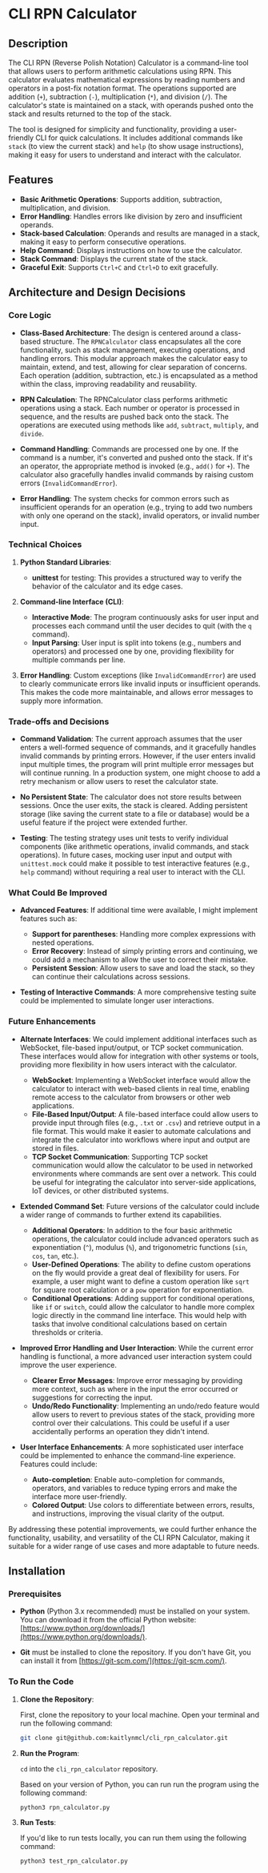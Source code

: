 # CLI RPN Calculator

## Description

The CLI RPN (Reverse Polish Notation) Calculator is a command-line tool that allows users to perform arithmetic calculations using RPN. This calculator evaluates mathematical expressions by reading numbers and operators in a post-fix notation format. The operations supported are addition (`+`), subtraction (`-`), multiplication (`*`), and division (`/`). The calculator's state is maintained on a stack, with operands pushed onto the stack and results returned to the top of the stack.

The tool is designed for simplicity and functionality, providing a user-friendly CLI for quick calculations. It includes additional commands like `stack` (to view the current stack) and `help` (to show usage instructions), making it easy for users to understand and interact with the calculator.

## Features

- **Basic Arithmetic Operations**: Supports addition, subtraction, multiplication, and division.
- **Error Handling**: Handles errors like division by zero and insufficient operands.
- **Stack-based Calculation**: Operands and results are managed in a stack, making it easy to perform consecutive operations.
- **Help Command**: Displays instructions on how to use the calculator.
- **Stack Command**: Displays the current state of the stack.
- **Graceful Exit**: Supports `Ctrl+C` and `Ctrl+D` to exit gracefully.

## Architecture and Design Decisions

### Core Logic

- **Class-Based Architecture**: The design is centered around a class-based structure. The `RPNCalculator` class encapsulates all the core functionality, such as stack management, executing operations, and handling errors. This modular approach makes the calculator easy to maintain, extend, and test, allowing for clear separation of concerns. Each operation (addition, subtraction, etc.) is encapsulated as a method within the class, improving readability and reusability.

- **RPN Calculation**: The RPNCalculator class performs arithmetic operations using a stack. Each number or operator is processed in sequence, and the results are pushed back onto the stack. The operations are executed using methods like `add`, `subtract`, `multiply`, and `divide`.
  
- **Command Handling**: Commands are processed one by one. If the command is a number, it's converted and pushed onto the stack. If it's an operator, the appropriate method is invoked (e.g., `add()` for `+`). The calculator also gracefully handles invalid commands by raising custom errors (`InvalidCommandError`).

- **Error Handling**: The system checks for common errors such as insufficient operands for an operation (e.g., trying to add two numbers with only one operand on the stack), invalid operators, or invalid number input.

### Technical Choices

1. **Python Standard Libraries**: 
    - **unittest** for testing: This provides a structured way to verify the behavior of the calculator and its edge cases.

2. **Command-line Interface (CLI)**: 
    - **Interactive Mode**: The program continuously asks for user input and processes each command until the user decides to quit (with the `q` command).
    - **Input Parsing**: User input is split into tokens (e.g., numbers and operators) and processed one by one, providing flexibility for multiple commands per line.

3. **Error Handling**: Custom exceptions (like `InvalidCommandError`) are used to clearly communicate errors like invalid inputs or insufficient operands. This makes the code more maintainable, and allows error messages to supply more information. 

### Trade-offs and Decisions

- **Command Validation**: The current approach assumes that the user enters a well-formed sequence of commands, and it gracefully handles invalid commands by printing errors. However, if the user enters invalid input multiple times, the program will print multiple error messages but will continue running. In a production system, one might choose to add a retry mechanism or allow users to reset the calculator state.
  
- **No Persistent State**: The calculator does not store results between sessions. Once the user exits, the stack is cleared. Adding persistent storage (like saving the current state to a file or database) would be a useful feature if the project were extended further.

- **Testing**: The testing strategy uses unit tests to verify individual components (like arithmetic operations, invalid commands, and stack operations). In future cases, mocking user input and output with `unittest.mock` could make it possible to test interactive features (e.g., `help` command) without requiring a real user to interact with the CLI.

### What Could Be Improved

- **Advanced Features**: If additional time were available, I might implement features such as:
  - **Support for parentheses**: Handling more complex expressions with nested operations.
  - **Error Recovery**: Instead of simply printing errors and continuing, we could add a mechanism to allow the user to correct their mistake.
  - **Persistent Session**: Allow users to save and load the stack, so they can continue their calculations across sessions.

- **Testing of Interactive Commands**: A more comprehensive testing suite could be implemented to simulate longer user interactions.

### Future Enhancements

- **Alternate Interfaces**: We could implement additional interfaces such as WebSocket, file-based input/output, or TCP socket communication. These interfaces would allow for integration with other systems or tools, providing more flexibility in how users interact with the calculator.
  - **WebSocket**: Implementing a WebSocket interface would allow the calculator to interact with web-based clients in real time, enabling remote access to the calculator from browsers or other web applications.
  - **File-Based Input/Output**: A file-based interface could allow users to provide input through files (e.g., `.txt` or `.csv`) and retrieve output in a file format. This would make it easier to automate calculations and integrate the calculator into workflows where input and output are stored in files.
  - **TCP Socket Communication**: Supporting TCP socket communication would allow the calculator to be used in networked environments where commands are sent over a network. This could be useful for integrating the calculator into server-side applications, IoT devices, or other distributed systems.

- **Extended Command Set**: Future versions of the calculator could include a wider range of commands to further extend its capabilities.
  - **Additional Operators**: In addition to the four basic arithmetic operations, the calculator could include advanced operators such as exponentiation (`^`), modulus (`%`), and trigonometric functions (`sin`, `cos`, `tan`, etc.).
  - **User-Defined Operations**: The ability to define custom operations on the fly would provide a great deal of flexibility for users. For example, a user might want to define a custom operation like `sqrt` for square root calculation or a `pow` operation for exponentiation.
  - **Conditional Operations**: Adding support for conditional operations, like `if` or `switch`, could allow the calculator to handle more complex logic directly in the command line interface. This would help with tasks that involve conditional calculations based on certain thresholds or criteria.

- **Improved Error Handling and User Interaction**: While the current error handling is functional, a more advanced user interaction system could improve the user experience.
  - **Clearer Error Messages**: Improve error messaging by providing more context, such as where in the input the error occurred or suggestions for correcting the input.
  - **Undo/Redo Functionality**: Implementing an undo/redo feature would allow users to revert to previous states of the stack, providing more control over their calculations. This could be useful if a user accidentally performs an operation they didn't intend.

- **User Interface Enhancements**: A more sophisticated user interface could be implemented to enhance the command-line experience. Features could include:
  - **Auto-completion**: Enable auto-completion for commands, operators, and variables to reduce typing errors and make the interface more user-friendly.
  - **Colored Output**: Use colors to differentiate between errors, results, and instructions, improving the visual clarity of the output.

By addressing these potential improvements, we could further enhance the functionality, usability, and versatility of the CLI RPN Calculator, making it suitable for a wider range of use cases and more adaptable to future needs.

## Installation

### Prerequisites

- **Python** (Python 3.x recommended) must be installed on your system. You can download it from the official Python website: [https://www.python.org/downloads/](https://www.python.org/downloads/).

- **Git** must be installed to clone the repository. If you don't have Git, you can install it from [https://git-scm.com/](https://git-scm.com/).

### To Run the Code

1. **Clone the Repository**:

   First, clone the repository to your local machine. Open your terminal and run the following command:

   ```bash
   git clone git@github.com:kaitlynmcl/cli_rpn_calculator.git

2. **Run the Program**:

   `cd` into the `cli_rpn_calculator` repository.  
   
   Based on your version of Python, you can run run the program using the following command:

   ```bash
   python3 rpn_calculator.py

3. **Run Tests**:

   If you'd like to run tests locally, you can run them using the following command:

   ```bash
   python3 test_rpn_calculator.py
